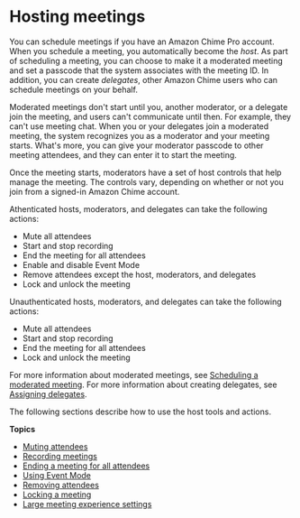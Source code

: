 # Hosting meetings<a name="chime-organizer-call-controls"></a>

You can schedule meetings if you have an Amazon Chime Pro account\. When you schedule a meeting, you automatically become the *host*\. As part of scheduling a meeting, you can choose to make it a moderated meeting and set a passcode that the system associates with the meeting ID\. In addition, you can create *delegates*, other Amazon Chime users who can schedule meetings on your behalf\.

Moderated meetings don't start until you, another moderator, or a delegate join the meeting, and users can't communicate until then\. For example, they can't use meeting chat\. When you or your delegates join a moderated meeting, the system recognizes you as a moderator and your meeting starts\. What's more, you can give your moderator passcode to other meeting attendees, and they can enter it to start the meeting\.

Once the meeting starts, moderators have a set of host controls that help manage the meeting\. The controls vary, depending on whether or not you join from a signed\-in Amazon Chime account\. 

Athenticated hosts, moderators, and delegates can take the following actions:
+ Mute all attendees
+ Start and stop recording
+ End the meeting for all attendees
+ Enable and disable Event Mode
+ Remove attendees except the host, moderators, and delegates
+ Lock and unlock the meeting

Unauthenticated hosts, moderators, and delegates can take the following actions:
+ Mute all attendees
+ Start and stop recording
+ End the meeting for all attendees
+ Lock and unlock the meeting

For more information about moderated meetings, see [Scheduling a moderated meeting](moderate-meeting.md)\. For more information about creating delegates, see [Assigning delegates](delegates.md)\.

The following sections describe how to use the host tools and actions\.

**Topics**
+ [Muting attendees](mute-actions.md)
+ [Recording meetings](record-actions.md)
+ [Ending a meeting for all attendees](end-mtg-for-all.md)
+ [Using Event Mode](event-actions.md)
+ [Removing attendees](remove-actions.md)
+ [Locking a meeting](lock-actions.md)
+ [Large meeting experience settings](large-meeting-settings.md)